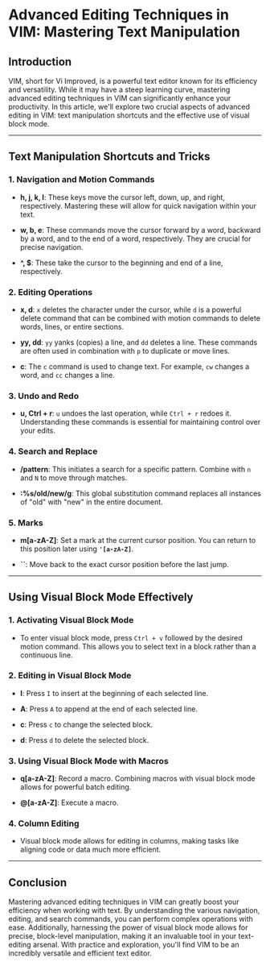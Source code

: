 # Advanced Editing Techniques in VIM: Mastering Text Manipulation

## Introduction

VIM, short for Vi Improved, is a powerful text editor known for its efficiency and versatility. While it may have a steep learning curve, mastering advanced editing techniques in VIM can significantly enhance your productivity. In this article, we'll explore two crucial aspects of advanced editing in VIM: text manipulation shortcuts and the effective use of visual block mode.

---

## Text Manipulation Shortcuts and Tricks

### 1. **Navigation and Motion Commands**

   - **h, j, k, l**: These keys move the cursor left, down, up, and right, respectively. Mastering these will allow for quick navigation within your text.
   
   - **w, b, e**: These commands move the cursor forward by a word, backward by a word, and to the end of a word, respectively. They are crucial for precise navigation.
   
   - **^, $**: These take the cursor to the beginning and end of a line, respectively.

### 2. **Editing Operations**

   - **x, d**: `x` deletes the character under the cursor, while `d` is a powerful delete command that can be combined with motion commands to delete words, lines, or entire sections.
   
   - **yy, dd**: `yy` yanks (copies) a line, and `dd` deletes a line. These commands are often used in combination with `p` to duplicate or move lines.
   
   - **c**: The `c` command is used to change text. For example, `cw` changes a word, and `cc` changes a line.

### 3. **Undo and Redo**

   - **u, Ctrl + r**: `u` undoes the last operation, while `Ctrl + r` redoes it. Understanding these commands is essential for maintaining control over your edits.

### 4. **Search and Replace**

   - **/pattern**: This initiates a search for a specific pattern. Combine with `n` and `N` to move through matches.

   - **:%s/old/new/g**: This global substitution command replaces all instances of "old" with "new" in the entire document.

### 5. **Marks**

   - **m[a-zA-Z]**: Set a mark at the current cursor position. You can return to this position later using **`'[a-zA-Z]`**.

   - **``**: Move back to the exact cursor position before the last jump.

---

## Using Visual Block Mode Effectively

### 1. **Activating Visual Block Mode**

   - To enter visual block mode, press `Ctrl + v` followed by the desired motion command. This allows you to select text in a block rather than a continuous line.

### 2. **Editing in Visual Block Mode**

   - **I**: Press `I` to insert at the beginning of each selected line.

   - **A**: Press `A` to append at the end of each selected line.

   - **c**: Press `c` to change the selected block.

   - **d**: Press `d` to delete the selected block.

### 3. **Using Visual Block Mode with Macros**

   - **q[a-zA-Z]**: Record a macro. Combining macros with visual block mode allows for powerful batch editing.

   - **@[a-zA-Z]**: Execute a macro.

### 4. **Column Editing**

   - Visual block mode allows for editing in columns, making tasks like aligning code or data much more efficient.

---

## Conclusion

Mastering advanced editing techniques in VIM can greatly boost your efficiency when working with text. By understanding the various navigation, editing, and search commands, you can perform complex operations with ease. Additionally, harnessing the power of visual block mode allows for precise, block-level manipulation, making it an invaluable tool in your text-editing arsenal. With practice and exploration, you'll find VIM to be an incredibly versatile and efficient text editor.